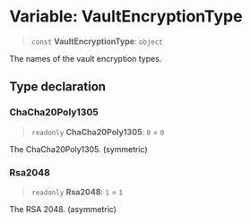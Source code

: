 # Variable: VaultEncryptionType

> `const` **VaultEncryptionType**: `object`

The names of the vault encryption types.

## Type declaration

### ChaCha20Poly1305

> `readonly` **ChaCha20Poly1305**: `0` = `0`

The ChaCha20Poly1305. (symmetric)

### Rsa2048

> `readonly` **Rsa2048**: `1` = `1`

The RSA 2048. (asymmetric)
